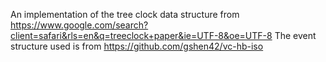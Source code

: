 An implementation of the tree clock data structure from https://www.google.com/search?client=safari&rls=en&q=treeclock+paper&ie=UTF-8&oe=UTF-8
The event structure used is from https://github.com/gshen42/vc-hb-iso
